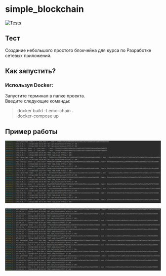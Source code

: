 # simple_blockchain
[![Tests](https://github.com/Partygrib/simple_blockchain/actions/workflows/main_test.yml/badge.svg)](https://github.com/Partygrib/simple_blockchain/actions/workflows/main_test.yml)

## Тест
Создание небольшого простого блокчейна для курса по Разработке сетевых приложений.

## Как запустить?  
### Используя Docker:  
Запустите терминал в папке проекта.   
Введите следующие команды: 
>docker build -t emo-chain .    
>docker-compose up

## Пример работы

![example_0](https://github.com/Partygrib/simple_blockchain/blob/main/resources/example_0.png)

![example_1](https://github.com/Partygrib/simple_blockchain/blob/main/resources/example_1.PNG)